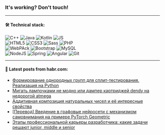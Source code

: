 ### It's working? Don't touch!

---

#### 🛠️ Technical stack:

![C++](https://img.shields.io/badge/C++-informational?logo=c%2B%2B&style=flat&logoColor=white&color=9C033A)
![Java](https://img.shields.io/badge/Java-informational?logo=java&style=flat&logoColor=white&color=007396)
![Kotlin](https://img.shields.io/badge/Kotlin-informational?logo=Kotlin&style=flat&logoColor=white&color=0095D5)
![JS](https://img.shields.io/badge/JS-informational?logo=javaScript&style=flat&logoColor=black&color=F7Df1E) <br>
![HTML5](https://img.shields.io/badge/HTML5-informational?logo=html5&style=flat&logoColor=white&color=E34F26)
![CSS3](https://img.shields.io/badge/CSS3-informational?logo=css3&style=flat&logoColor=white&color=157286)
![Sass](https://img.shields.io/badge/Saas-informational?logo=sass&style=flat&logoColor=white&color=hotpink)
![PHP](https://img.shields.io/badge/PHP-informational?logo=php&style=flat&logoColor=white&color=777BB4) <br>
![WebPAck](https://img.shields.io/badge/WebPack-informational?logo=webPack&style=flat&logoColor=white&color=FF6F00)
![Bootstrap](https://img.shields.io/badge/Bootstrap-informational?logo=Bootstrap&style=flat&logoColor=white&color=7952B3)
![MySQL](https://img.shields.io/badge/MySQL-informational?logo=MySQL&style=flat&logoColor=white&color=00f) <br>
![NodeJS](https://img.shields.io/badge/NodeJS-informational?logo=node.js&style=flat&logoColor=white&color=43853D)
![Spring](https://img.shields.io/badge/Spring-informational?logo=Spring&style=flat&logoColor=white&color=0A9EDC)
![Angular](https://img.shields.io/badge/Vue-informational?logo=vue.js&style=flat&logoColor=white&color=red)
![Git](https://img.shields.io/badge/Git-informational?logo=git&style=flat&logoColor=white&color=darkorange)

___

#### 💬 Latest posts from habr.com:

<!-- BLOG-POST-LIST:START -->
- [Формирование однородных групп для сплит-тестирования. Реализация на Python](https://habr.com/ru/post/661657/?utm_source=habrahabr&utm_medium=rss&utm_campaign=661657)
- [Мигать лампочками не модно или дампер картриджей dendy на недорогой atmega](https://habr.com/ru/post/661953/?utm_source=habrahabr&utm_medium=rss&utm_campaign=661953)
- [Аддитивная композиция натуральных чисел и её интересные свойства](https://habr.com/ru/post/661945/?utm_source=habrahabr&utm_medium=rss&utm_campaign=661945)
- [[Перевод] Введение в графовые нейросети с механизмом самовнимания на примере PyTorch Geometric](https://habr.com/ru/post/661933/?utm_source=habrahabr&utm_medium=rss&utm_campaign=661933)
- [Этапы профессиональной карьеры разработчика: какие задачи решают junior, middle и senior](https://habr.com/ru/post/661939/?utm_source=habrahabr&utm_medium=rss&utm_campaign=661939)
<!-- BLOG-POST-LIST:END -->
